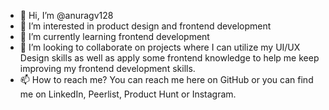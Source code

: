 - 👋 Hi, I’m @anuragv128
- 👀 I’m interested in product design and frontend development
- 🌱 I’m currently learning frontend development
- 💞️ I’m looking to collaborate on projects where I can utilize my UI/UX Design skills as well as apply some frontend knowledge to help me keep improving my frontend development skills.
- 📫 How to reach me? You can reach me here on GitHub or you can find me on LinkedIn, Peerlist, Product Hunt or Instagram.

<!---
anuragv128/anuragv128 is a ✨ special ✨ repository because its `README.md` (this file) appears on your GitHub profile.
You can click the Preview link to take a look at your changes.
--->

